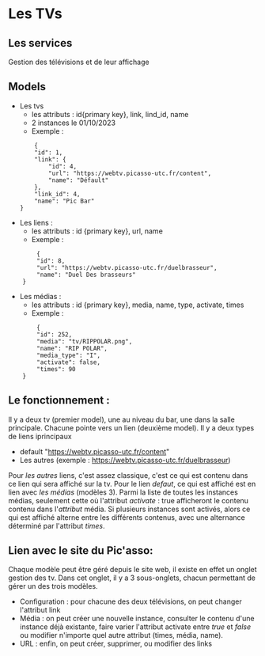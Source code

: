 # Les TVs

## Les services

Gestion des télévisions et de leur affichage

## Models

- Les tvs
    - les attributs : id{primary key}, link, lind_id, name
    - 2 instances le 01/10/2023
    - Exemple :
    ``` {
        {
        "id": 1,
        "link": {
            "id": 4,
            "url": "https://webtv.picasso-utc.fr/content",
            "name": "Défault"
        },
        "link_id": 4,
        "name": "Pic Bar"
    }

- Les liens :
    - les attributs : id {primary key}, url, name
    - Exemple :
```    {
        {
        "id": 8,
        "url": "https://webtv.picasso-utc.fr/duelbrasseur",
        "name": "Duel Des brasseurs"
    }
```    
- Les médias :
    - les attributs : id {primary key}, media, name, type, activate, times
    - Exemple :
```            {
        {
        "id": 252,
        "media": "tv/RIPPOLAR.png",
        "name": "RIP POLAR",
        "media_type": "I",
        "activate": false,
        "times": 90
    }
```

## Le fonctionnement :

Il y a deux tv (premier model), une au niveau du bar, une dans la salle principale. Chacune pointe vers un lien (deuxième model). Il y a deux types de liens iprincipaux
- default "https://webtv.picasso-utc.fr/content"
- Les autres (exemple : https://webtv.picasso-utc.fr/duelbrasseur)

Pour *les autres* liens, c'est assez classique, c'est ce qui est contenu dans ce lien qui sera affiché sur la tv.
Pour le lien *defaut*, ce qui est affiché est en lien avec *les médias* (modèles 3). Parmi la liste de toutes les instances médias, seulement cette où l'attribut *activate* : true afficheront le contenu contenu dans l'*attribut* média. Si plusieurs instances sont activés, alors ce qui est affiché alterne entre les différents contenus, avec une alternance déterminé par l'attribut *times*.

## Lien avec le site du Pic'asso:
Chaque modèle peut être géré depuis le site web, il existe en effet un onglet gestion des tv. Dans cet onglet, il y a 3 sous-onglets, chacun permettant de gérer un des trois modèles.
* Configuration : pour chacune des deux télévisions, on peut changer l'attribut link
* Média : on peut créer une nouvelle instance, consulter le contenu d'une instance déjà existante, faire varier l'attribut activate entre *true* et *false* ou modifier n'importe quel autre attribut (times, média, name).
* URL : enfin, on peut créer, supprimer, ou modifier des links

